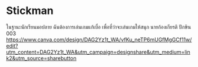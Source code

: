 # Stickman
ในฐานะนักเรียนมอปลาย ฉันต้องการเล่นเกมแก้เบื่อ เพื่อที่ว่าจะเล่นเกมให้สนุก
นายก้องเกียรติ ปักษิน 003
https://www.canva.com/design/DAG2Yz1t_WA/vfKu_neTP6mUGfMgGCf11w/edit?utm_content=DAG2Yz1t_WA&utm_campaign=designshare&utm_medium=link2&utm_source=sharebutton

